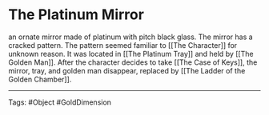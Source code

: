 # The Platinum Mirror

an ornate mirror made of platinum with pitch black glass. The mirror has a cracked pattern. The pattern seemed familiar to [[The Character]] for unknown reason. It was located in [[The Platinum Tray]] and held by [[The Golden Man]]. After the character decides to take [[The Case of Keys]], the mirror, tray, and golden man disappear, replaced by [[The Ladder of the Golden Chamber]].


---
Tags: #Object #GoldDimension 